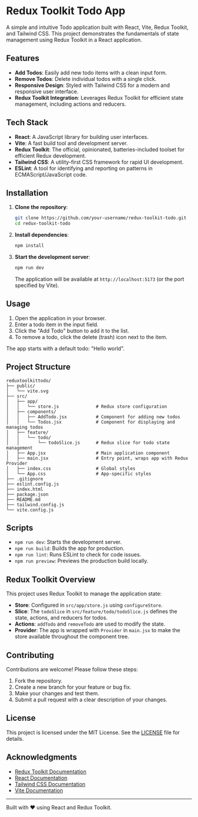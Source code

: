 # Redux Toolkit Todo App

A simple and intuitive Todo application built with React, Vite, Redux Toolkit, and Tailwind CSS. This project demonstrates the fundamentals of state management using Redux Toolkit in a React application.

## Features

- **Add Todos**: Easily add new todo items with a clean input form.
- **Remove Todos**: Delete individual todos with a single click.
- **Responsive Design**: Styled with Tailwind CSS for a modern and responsive user interface.
- **Redux Toolkit Integration**: Leverages Redux Toolkit for efficient state management, including actions and reducers.

## Tech Stack

- **React**: A JavaScript library for building user interfaces.
- **Vite**: A fast build tool and development server.
- **Redux Toolkit**: The official, opinionated, batteries-included toolset for efficient Redux development.
- **Tailwind CSS**: A utility-first CSS framework for rapid UI development.
- **ESLint**: A tool for identifying and reporting on patterns in ECMAScript/JavaScript code.

## Installation

1. **Clone the repository**:

   ```bash
   git clone https://github.com/your-username/redux-toolkit-todo.git
   cd redux-toolkit-todo
   ```

2. **Install dependencies**:

   ```bash
   npm install
   ```

3. **Start the development server**:

   ```bash
   npm run dev
   ```

   The application will be available at `http://localhost:5173` (or the port specified by Vite).

## Usage

1. Open the application in your browser.
2. Enter a todo item in the input field.
3. Click the "Add Todo" button to add it to the list.
4. To remove a todo, click the delete (trash) icon next to the item.

The app starts with a default todo: "Hello world".

## Project Structure

```
reduxtoolkittodo/
├── public/
│   └── vite.svg
├── src/
│   ├── app/
│   │   └── store.js              # Redux store configuration
│   ├── components/
│   │   ├── AddTodo.jsx           # Component for adding new todos
│   │   └── Todos.jsx             # Component for displaying and managing todos
│   ├── feature/
│   │   └── todo/
│   │       └── todoSlice.js      # Redux slice for todo state management
│   ├── App.jsx                   # Main application component
│   ├── main.jsx                  # Entry point, wraps app with Redux Provider
│   ├── index.css                 # Global styles
│   └── App.css                   # App-specific styles
├── .gitignore
├── eslint.config.js
├── index.html
├── package.json
├── README.md
├── tailwind.config.js
└── vite.config.js
```

## Scripts

- `npm run dev`: Starts the development server.
- `npm run build`: Builds the app for production.
- `npm run lint`: Runs ESLint to check for code issues.
- `npm run preview`: Previews the production build locally.

## Redux Toolkit Overview

This project uses Redux Toolkit to manage the application state:

- **Store**: Configured in `src/app/store.js` using `configureStore`.
- **Slice**: The `todoSlice` in `src/feature/todo/todoSlice.js` defines the state, actions, and reducers for todos.
- **Actions**: `addTodo` and `removeTodo` are used to modify the state.
- **Provider**: The app is wrapped with `Provider` in `main.jsx` to make the store available throughout the component tree.

## Contributing

Contributions are welcome! Please follow these steps:

1. Fork the repository.
2. Create a new branch for your feature or bug fix.
3. Make your changes and test them.
4. Submit a pull request with a clear description of your changes.

## License

This project is licensed under the MIT License. See the [LICENSE](LICENSE) file for details.

## Acknowledgments

- [Redux Toolkit Documentation](https://redux-toolkit.js.org/)
- [React Documentation](https://react.dev/)
- [Tailwind CSS Documentation](https://tailwindcss.com/docs)
- [Vite Documentation](https://vitejs.dev/)

---

Built with ❤️ using React and Redux Toolkit.
